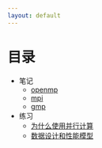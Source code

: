 ```yaml
---
layout: default
--- 
```


# 目录

* 笔记
  * [openmp](./note/openmp)
  * [mpi](./note/mpi)
  * [gmp](./note/gmp)
* 练习
  * [为什么使用并行计算](./exercises/1)
  * [数据设计和性能模型](./exercises/4)
